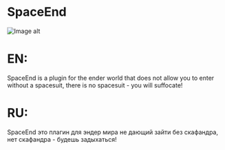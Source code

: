 # SpaceEnd 
   ![Image alt]([[https://github.com/DREWAX-YT/SpaceEnd/blob/main/logo.png](https://raw.githubusercontent.com/DREWAX-YT/SpaceEnd/main/logo.png)])
# EN: 
SpaceEnd is a plugin for the ender world that does not allow you to enter without a spacesuit, there is no spacesuit - you will suffocate!
# RU:
SpaceEnd это плагин для эндер мира не дающий зайти без скафандра, нет скафандра - будешь задыхаться!
